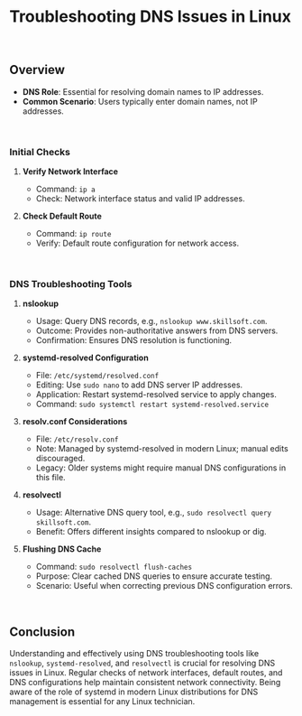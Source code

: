 # Troubleshooting DNS Issues in Linux

<br>

## Overview

- **DNS Role**: Essential for resolving domain names to IP addresses.
- **Common Scenario**: Users typically enter domain names, not IP addresses.

<br>

### Initial Checks

1. **Verify Network Interface**
   - Command: `ip a`
   - Check: Network interface status and valid IP addresses.

2. **Check Default Route**
   - Command: `ip route`
   - Verify: Default route configuration for network access.

<br>

### DNS Troubleshooting Tools

1. **nslookup**
   - Usage: Query DNS records, e.g., `nslookup www.skillsoft.com`.
   - Outcome: Provides non-authoritative answers from DNS servers.
   - Confirmation: Ensures DNS resolution is functioning.

2. **systemd-resolved Configuration**
   - File: `/etc/systemd/resolved.conf`
   - Editing: Use `sudo nano` to add DNS server IP addresses.
   - Application: Restart systemd-resolved service to apply changes.
   - Command: `sudo systemctl restart systemd-resolved.service`

3. **resolv.conf Considerations**
   - File: `/etc/resolv.conf`
   - Note: Managed by systemd-resolved in modern Linux; manual edits discouraged.
   - Legacy: Older systems might require manual DNS configurations in this file.

4. **resolvectl**
   - Usage: Alternative DNS query tool, e.g., `sudo resolvectl query skillsoft.com`.
   - Benefit: Offers different insights compared to nslookup or dig.

5. **Flushing DNS Cache**
   - Command: `sudo resolvectl flush-caches`
   - Purpose: Clear cached DNS queries to ensure accurate testing.
   - Scenario: Useful when correcting previous DNS configuration errors.

<br>

## Conclusion

Understanding and effectively using DNS troubleshooting tools like `nslookup`, `systemd-resolved`, and `resolvectl` is crucial for resolving DNS issues in Linux. Regular checks of network interfaces, default routes, and DNS configurations help maintain consistent network connectivity. Being aware of the role of systemd in modern Linux distributions for DNS management is essential for any Linux technician.
